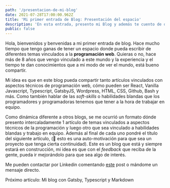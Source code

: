 ```yaml
---
path: '/presentacion-de-mi-blog'
date: 2021-07-28T17:00:00.962Z
title: 'Mi primer entrada de Blog: Presentación del espacio'
description: 'En esta entrada, presento mi Blog y además te cuento de qué se trata este proyecto y qué temas voy a estar cubriendo. Entrá y mirá de qué te hablo.'
public: false
---
```


Hola, bienvenidos y benvenidas a mi primer entrada de blog. Hace mucho tiempo que tengo ganas de tener un espacio donde pueda escribir de diferentes temas vinculados a la **programación web**. Quieras o no, hace más de 8 años que vengo vinculado a este mundo y la experiencia y el tiempo te dan conocimientos que a mi modo de ver el mundo, está bueno compartir.

Mi idea es que en este blog pueda compartir tanto artículos vinculados con aspectos técnicos de programación web, cómo pueden ser React, <span class="tooltip">Vanilla</span> Javascript, Typescript, GatsbyJS, Wordpress, HTML, CSS, Github, Bash y más. Como también hablar de las _soft-skills_ o habilidades blandas que los programadores y programadoras tenemos que tener a la hora de trabajar en equipo.

Como dinámica diferente a otros blogs, se me ocurrió un formato dónde presento intercaladamente 1 artículo de temas vinculados a aspectos técnicos de la programación y luego otro que sea vinculado a habilidades blandas y trabajo en equipo. Además al final de cada uno pondré el título del siguiente artículo, (🤫 esto es una auto-motivación para que sea un proyecto que tenga cierta continuidad). Este es un blog que está y siempre estará en construcción, mi idea es que con el _feedback_ que reciba de la gente, pueda ir mejorándolo para que sea algo de interés.

Me pueden contactar por Linkedin comentando <a class="linkedin-link" href="">este</a> post o mándome un mensaje directo.

Próximo artículo: Mi blog con Gatsby, Typescript y Markdown
